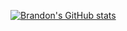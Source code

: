[![Brandon's GitHub stats](https://github-readme-stats.vercel.app/api?username=brandonin)](https://github.com/anuraghazra/github-readme-stats)
